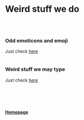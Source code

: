 # Weird stuff we do
<br /><br />

### Odd emoticons and emoji
Just check [here](./odd-emojis)
<br /><br />

### Weird stuff we may type
Just check [here](./odd-words)
<br /><br /><br /><br /><br />

#### [Homepage](https://tanyalebean.github.io)